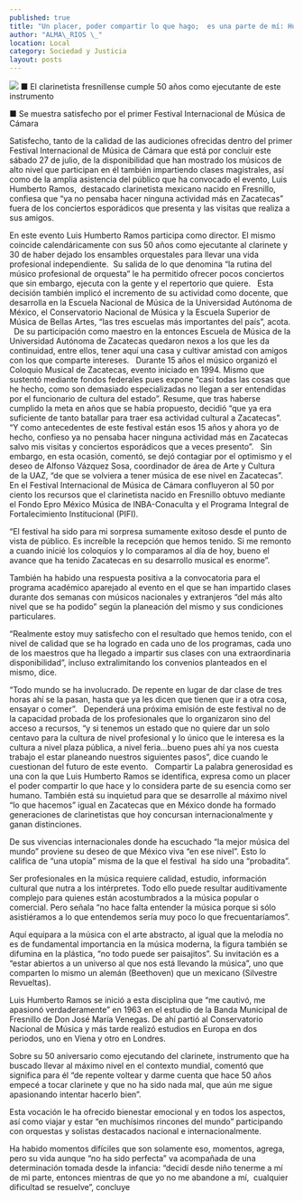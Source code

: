 ```yaml
---
published: true
title: "Un placer, poder compartir lo que hago;  es una parte de mí: Humberto Ramos"
author: "ALMA\_RIOS \_"
location: Local
category: Sociedad y Justicia
layout: posts
---
```


![](http://i.imgur.com/CUGf10Bm.jpg)
■ El clarinetista fresnillense cumple 50 años como ejecutante de este instrumento  

■ Se muestra satisfecho por el primer Festival Internacional de Música de Cámara

Satisfecho, tanto de la calidad de las audiciones ofrecidas dentro del primer Festival Internacional de Música de Cámara que está por concluir este sábado 27 de julio, de la disponibilidad que han mostrado los músicos de alto nivel que participan en él también impartiendo clases magistrales, así como de la amplia asistencia del público que ha convocado el evento, Luis Humberto Ramos,  destacado clarinetista mexicano nacido en Fresnillo, confiesa que “ya no pensaba hacer ninguna actividad más en Zacatecas” fuera de los conciertos esporádicos que presenta y las visitas que realiza a sus amigos.

En este evento Luis Humberto Ramos participa como director. El mismo coincide calendáricamente con sus 50 años como ejecutante al clarinete y 30 de haber dejado los ensambles orquestales para llevar una vida profesional independiente.
 Su salida de lo que denomina “la rutina del músico profesional de orquesta” le ha permitido ofrecer pocos conciertos que sin embargo, ejecuta con la gente y el repertorio que quiere.
 
 Esta decisión también implicó el incremento de su actividad como docente, que desarrolla en la Escuela Nacional de Música de la Universidad Autónoma de México, el Conservatorio Nacional de Música y la Escuela Superior de Música de Bellas Artes, “las tres escuelas más importantes del país”, acota.
 
 De su participación como maestro en la entonces Escuela de Música de la Universidad Autónoma de Zacatecas quedaron nexos a los que les da continuidad, entre ellos, tener aquí una casa y cultivar amistad con amigos con los que comparte intereses.
 
 Durante 15 años el músico organizó el Coloquio Musical de Zacatecas, evento iniciado en 1994. Mismo que sustentó mediante fondos federales pues expone “casi todas las cosas que he hecho, como son demasiado especializadas no llegan a ser entendidas por el funcionario de cultura del estado”. Resume, que tras haberse cumplido la meta en años que se había propuesto, decidió “que ya era suficiente de tanto batallar para traer esa actividad cultural a Zacatecas”.
 
 “Y como antecedentes de este festival están esos 15 años y ahora yo de hecho, confieso ya no pensaba hacer ninguna actividad más en Zacatecas salvo mis visitas y conciertos esporádicos que a veces presento”.
 
 Sin embargo, en esta ocasión, comentó, se dejó contagiar por el optimismo y el deseo de Alfonso Vázquez Sosa, coordinador de área de Arte y Cultura de la UAZ, “de que se volviera a tener música de ese nivel en Zacatecas”.
 
 En el Festival Internacional de Música de Cámara confluyeron al 50 por ciento los recursos que el clarinetista nacido en Fresnillo obtuvo mediante el Fondo Epro México Música de INBA-Conaculta y el Programa Integral de Fortalecimiento Institucional (PIFI).

“El festival ha sido para mi sorpresa sumamente exitoso desde el punto de vista de público. Es increíble la recepción que hemos tenido. Si me remonto a cuando inicié los coloquios y lo comparamos al día de hoy, bueno el avance que ha tenido Zacatecas en su desarrollo musical es enorme”.

También ha habido una respuesta positiva a la convocatoria para el programa académico aparejado al evento en el que se han impartido clases durante dos semanas con músicos nacionales y extranjeros “del más alto nivel que se ha podido” según la planeación del mismo y sus condiciones particulares.

“Realmente estoy muy satisfecho con el resultado que hemos tenido, con el nivel de calidad que se ha logrado en cada uno de los programas, cada uno de los maestros que ha llegado a impartir sus clases con una extraordinaria disponibilidad”, incluso extralimitando los convenios planteados en el mismo, dice.

“Todo mundo se ha involucrado. De repente en lugar de dar clase de tres horas ahí se la pasan, hasta que ya les dicen que tienen que ir a otra cosa, ensayar o comer”.
 
 Dependerá una próxima emisión de este festival no de la capacidad probada de los profesionales que lo organizaron sino del acceso a recursos, “y si tenemos un estado que no quiere dar un solo centavo para la cultura de nivel profesional y lo único que le interesa es la cultura a nivel plaza pública, a nivel feria…bueno pues ahí ya nos cuesta trabajo el estar planeando nuestros siguientes pasos”, dice cuando le cuestionan del futuro de este evento.
 
Compartir
La palabra generosidad es una con la que Luis Humberto Ramos se identifica, expresa como un placer el poder compartir lo que hace y lo considera parte de su esencia como ser humano. También está su inquietud para que se desarrolle al máximo nivel “lo que hacemos” igual en Zacatecas que en México donde ha formado generaciones de clarinetistas que hoy concursan internacionalmente y ganan distinciones.

De sus vivencias internacionales donde ha escuchado “la mejor música del mundo” proviene su deseo de que México viva “en ese nivel”. Esto lo califica de “una utopía” misma de la que el festival  ha sido una “probadita”.

Ser profesionales en la música requiere calidad, estudio, información cultural que nutra a los intérpretes. Todo ello puede resultar auditivamente complejo para quienes están acostumbrados a la música popular o comercial. Pero señala “no hace falta entender la música porque si sólo asistiéramos a lo que entendemos sería muy poco lo que frecuentaríamos”.

Aquí equipara a la música con el arte abstracto, al igual que la melodía no es de fundamental importancia en la música moderna, la figura también se difumina en la plástica, “no todo puede ser paisajitos”. Su invitación es a “estar abiertos a un universo al que nos está llevando la música”, uno que comparten lo mismo un alemán (Beethoven) que un mexicano (Silvestre Revueltas).

Luis Humberto Ramos se inició a esta disciplina que “me cautivó, me apasionó verdaderamente” en 1963 en el estudio de la Banda Municipal de Fresnillo de Don José María Venegas. De ahí partió al Conservatorio Nacional de Música y más tarde realizó estudios en Europa en dos periodos, uno en Viena y otro en Londres.

Sobre su 50 aniversario como ejecutando del clarinete, instrumento que ha buscado llevar al máximo nivel en el contexto mundial, comentó que significa para él “de repente voltear y darme cuenta que hace 50 años empecé a tocar clarinete y que no ha sido nada mal, que aún me sigue apasionando intentar hacerlo bien”.

Esta vocación le ha ofrecido bienestar emocional y en todos los aspectos, así como viajar y estar “en muchísimos rincones del mundo” participando con orquestas y solistas destacados nacional e internacionalmente.

Ha habido momentos difíciles que son solamente eso, momentos, agrega, pero su vida aunque “no ha sido perfecta” va acompañada de una determinación tomada desde la infancia: “decidí desde niño tenerme a mí de mi parte, entonces mientras de que yo no me abandone a mí,  cualquier dificultad se resuelve”, concluye
